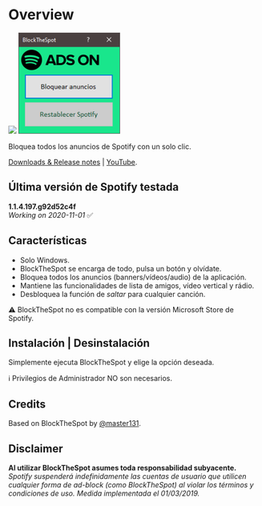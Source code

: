 # Overview
<img src="https://github.com/bitasuperactive/BlockTheSpot-C-Sharp/blob/master/doc/icon.ico" width="216"/> <img src="https://github.com/bitasuperactive/BlockTheSpot-C-Sharp/blob/master/doc/blockthespot.png" width="203"/>

Bloquea todos los anuncios de Spotify con un solo clic.

[Downloads & Release notes](https://github.com/bitasuperactive/BlockTheSpot-C-Sharp/releases) | [YouTube](https://www.youtube.com/channel/UCc-AA6VaZh81DYYCrSAMS5w?).

## Última versión de Spotify testada 
**1.1.4.197.g92d52c4f**   
*Working on 2020-11-01* :white_check_mark:

## Características
- Solo Windows.
- BlockTheSpot se encarga de todo, pulsa un botón y olvídate.
- Bloquea todos los anuncios (banners/vídeos/audio) de la aplicación.
- Mantiene las funcionalidades de lista de amigos, vídeo vertical y rádio.
- Desbloquea la función de *saltar* para cualquier canción.

:warning: BlockTheSpot no es compatible con la versión Microsoft Store de Spotify.

## Instalación | Desinstalación
Simplemente ejecuta BlockTheSpot y elige la opción deseada.

:information_source: Privilegios de Administrador NO son necesarios.

## Credits
Based on BlockTheSpot by [@master131](https://github.com/master131/BlockTheSpot).

## Disclaimer
**Al utilizar BlockTheSpot asumes toda responsabilidad subyacente.**    
*Spotify suspenderá indefinidamente las cuentas de usuario que utilicen cualquier forma de ad-block (como BlockTheSpot) al violar los términos y condiciones de uso. Medida implementada el 01/03/2019.*
